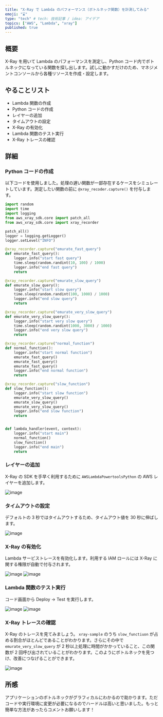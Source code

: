 ```yaml
---
title: "X-Ray で Lambda のパフォーマンス（ボトルネック関数）を計測してみる"
emoji: "⌛"
type: "tech" # tech: 技術記事 / idea: アイデア
topics: ["AWS", "Lambda", "xray"]
published: true
---
```


## 概要

X-Ray を用いて Lambda のパフォーマンスを測定し、Python コード内でボトルネックになっている関数を探し出します。試しに動かすだけのため、マネジメントコンソールから各種リソースを作成・設定します。

## やることリスト

- Lambda 関数の作成
- Python コードの作成
- レイヤーの追加
- タイムアウトの設定
- X-Ray の有効化
- Lambda 関数のテスト実行
- X-Ray トレースの確認

## 詳細

### Python コードの作成

以下コードを使用しました。処理の遅い関数が一部存在するケースをシミュレートしています。測定したい関数の前に `@xray_recoder.capture()` を付与します。

```python
import random
import time
import logging
from aws_xray_sdk.core import patch_all
from aws_xray_sdk.core import xray_recorder

patch_all()
logger = logging.getLogger()
logger.setLevel("INFO")

@xray_recorder.capture("emurate_fast_query")
def emurate_fast_query():
    logger.info("start fast query")
    time.sleep(random.randint(10, 100) / 1000)
    logger.info("end fast query")
    return

@xray_recorder.capture("emurate_slow_query")
def emurate_slow_query():
    logger.info("start slow query")
    time.sleep(random.randint(100, 1000) / 1000)
    logger.info("end slow query")
    return

@xray_recorder.capture("emurate_very_slow_query")
def emurate_very_slow_query():
    logger.info("start very slow query")
    time.sleep(random.randint(1000, 3000) / 1000)
    logger.info("end very slow query")
    return

@xray_recorder.capture("normal_function")
def normal_function():
    logger.info("start normal function")
    emurate_fast_query()
    emurate_fast_query()
    emurate_fast_query()
    logger.info("end normal function")
    return

@xray_recorder.capture("slow_function")
def slow_function():
    logger.info("start slow function")
    emurate_very_slow_query()
    emurate_slow_query()
    emurate_very_slow_query()
    logger.info("end slow function")
    return


def lambda_handler(event, context):
    logger.info("start main")
    normal_function()
    slow_function()
    logger.info("end main")
    return
```

### レイヤーの追加

X-Ray の SDK を手早く利用するために `AWSLambdaPowertoolsPython` の AWS レイヤーを追加します。

![image](/images/xray-with-lambda-20250306/layer.png)

### タイムアウトの設定

デフォルトの 3 秒ではタイムアウトするため、タイムアウト値を 30 秒に伸ばします。

![image](/images/xray-with-lambda-20250306/timeout.png)

### X-Ray の有効化

Lambda サービストレースを有効化します。利用する IAM ロールには X-Ray に関する権限が自動で付与されます。

![image](/images/xray-with-lambda-20250306/enable_xray.png)
![image](/images/xray-with-lambda-20250306/iam_role.png)

### Lambda 関数のテスト実行

コード画面から Deploy -> Test を実行します。

![image](/images/xray-with-lambda-20250306/test.png)
![image](/images/xray-with-lambda-20250306/log.png)

### X-Ray トレースの確認

X-Ray のトレースを見てみましょう。 `xray-sample` のうち `slow_functiuon` が占める割合がほとんどであることがわかります。さらにその中で `emurate_very_slow_query` が 2 秒以上処理に時間がかかっていること、この関数が 2 回呼び出されていることがわかります。このようにボトルネックを見つけ、改善につなげることができます。

![image](/images/xray-with-lambda-20250306/trace.png)

## 所感

アプリケーションのボトルネックがグラフィカルにわかるので助かります。ただコードや実行環境に変更が必要になるのでハードルは高いと思いました。もっと簡単な方法があったらコメントお願いします！